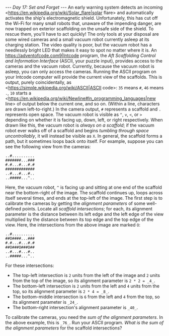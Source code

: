 *--- Day 17: Set and Forget ---*
An early warning system detects an incoming <https://en.wikipedia.org/wiki/Solar_flare|solar flare> and automatically activates the ship's electromagnetic shield. Unfortunately, this has cut off the Wi-Fi for many small robots that, unaware of the impending danger, are now trapped on exterior scaffolding on the unsafe side of the shield. To rescue them, you'll have to act quickly!
The only tools at your disposal are some wired cameras and a small vacuum robot currently asleep at its charging station. The video quality is poor, but the vacuum robot has a needlessly bright LED that makes it easy to spot no matter where it is.
An <https://adventofcode.com9|Intcode> program, the _Aft Scaffolding Control and Information Interface_ (ASCII, your puzzle input), provides access to the cameras and the vacuum robot.  Currently, because the vacuum robot is asleep, you can only access the cameras.
Running the ASCII program on your Intcode computer will provide the current view of the scaffolds.  This is output, purely coincidentally, as <https://simple.wikipedia.org/wiki/ASCII|ASCII code>: `35` means `#`, `46` means `.`, `10` starts a <https://en.wikipedia.org/wiki/Newline#In_programming_languages|new line> of output below the current one, and so on. (Within a line, characters are drawn left-to-right.)
In the camera output, `#` represents a scaffold and `.` represents open space. The vacuum robot is visible as `^`, `v`, `<`, or `>` depending on whether it is facing up, down, left, or right respectively. When drawn like this, the vacuum robot is _always on a scaffold_; if the vacuum robot ever walks off of a scaffold and begins _tumbling through space uncontrollably_, it will instead be visible as `X`.
In general, the scaffold forms a path, but it sometimes loops back onto itself.  For example, suppose you can see the following view from the cameras:
```..#..........
..#..........
#######...###
#.#...#...#.#
#############
..#...#...#..
..#####...^..
```
Here, the vacuum robot, `^` is facing up and sitting at one end of the scaffold near the bottom-right of the image. The scaffold continues up, loops across itself several times, and ends at the top-left of the image.
The first step is to calibrate the cameras by getting the _alignment parameters_ of some well-defined points.  Locate all _scaffold intersections_; for each, its alignment parameter is the distance between its left edge and the left edge of the view multiplied by the distance between its top edge and the top edge of the view.  Here, the intersections from the above image are marked `O`:
```..#..........
..#..........
##O####...###
#.#...#...#.#
##O###O###O##
..#...#...#..
..#####...^..
```
For these intersections:

- The top-left intersection is `2` units from the left of the image and `2` units from the top of the image, so its alignment parameter is `2 * 2 = _4_`.
- The bottom-left intersection is `2` units from the left and `4` units from the top, so its alignment parameter is `2 * 4 = _8_`.
- The bottom-middle intersection is `6` from the left and `4` from the top, so its alignment parameter is `_24_`.
- The bottom-right intersection's alignment parameter is `_40_`.

To calibrate the cameras, you need the _sum of the alignment parameters_.  In the above example, this is `_76_`.
Run your ASCII program. _What is the sum of the alignment parameters_ for the scaffold intersections?

